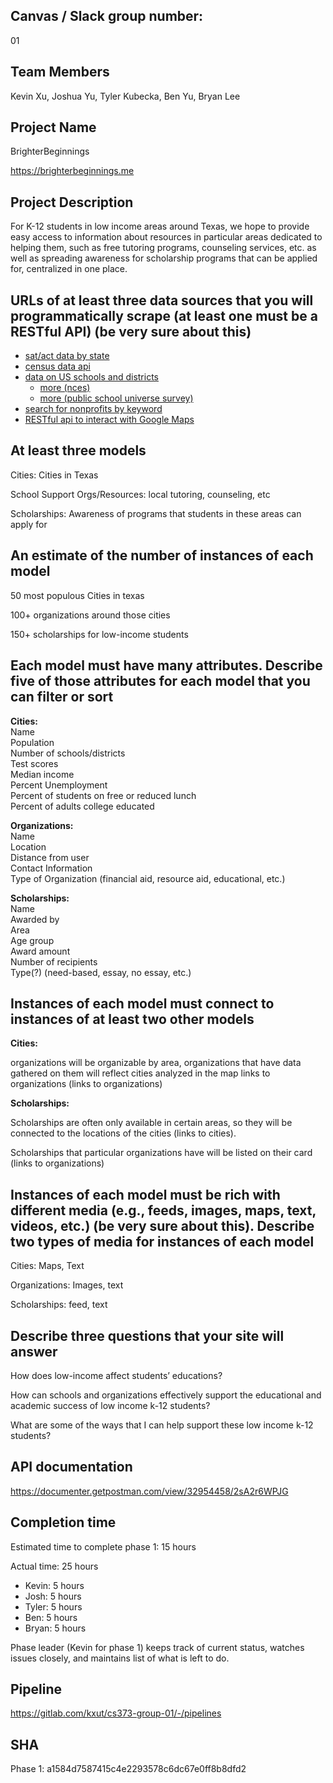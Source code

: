 ## Canvas / Slack group number:
01

## Team Members
Kevin Xu, Joshua Yu, Tyler Kubecka, Ben Yu, Bryan Lee

## Project Name
BrighterBeginnings

https://brighterbeginnings.me

## Project Description
For K-12 students in low income areas around Texas, we hope to provide easy access to information about resources in particular areas dedicated to helping them, such as free tutoring programs, counseling services, etc. as well as spreading awareness for scholarship programs that can be applied for, centralized in one place.

## URLs of at least three data sources that you will programmatically scrape (at least one must be a RESTful API) (be very sure about this)
 - [sat/act data by state](https://github.com/jasminevasandani/ACT_SAT_Data_Recommendations/tree/master/data)
- [census data api](https://www.census.gov/data/developers/data-sets.html)
- [data on US schools and districts](https://educationdata.urban.org/documentation/index.html)
	- [more (nces)](https://nces.ed.gov/ccd/)
	- [more (public school universe survey)](https://nces.ed.gov/ccd/pubschuniv.asp)
- [search for nonprofits by keyword](https://www.guidestar.org/search)
- [RESTful api to interact with Google Maps](https://tryapis.com/googlemaps)
## At least three models
Cities: Cities in Texas

School Support Orgs/Resources: local tutoring, counseling, etc

Scholarships: Awareness of programs that students in these areas can apply for

## An estimate of the number of instances of each model
50 most populous Cities in texas

100+ organizations around those cities

150+ scholarships for low-income students

## Each model must have many attributes. Describe five of those attributes for each model that you can filter or sort
**Cities:**\
Name\
Population\
Number of schools/districts\
Test scores\
Median income\
Percent Unemployment\
Percent of students on free or reduced lunch\
Percent of adults college educated

**Organizations:**\
Name\
Location\
Distance from user\
Contact Information\
Type of Organization (financial aid, resource aid, educational, etc.)

**Scholarships:**\
Name\
Awarded by\
Area\
Age group\
Award amount\
Number of recipients\
Type(?) (need-based, essay, no essay, etc.)

## Instances of each model must connect to instances of at least two other models
**Cities:**

organizations will be organizable by area, organizations that have data gathered on them will reflect cities analyzed in the map links to organizations (links to organizations)

  

**Scholarships:**

Scholarships are often only available in certain areas, so they will be connected to the locations of the cities (links to cities).

Scholarships that particular organizations have will be listed on their card (links to organizations)

  

## Instances of each model must be rich with different media (e.g., feeds, images, maps, text, videos, etc.) (be very sure about this). Describe two types of media for instances of each model

Cities: Maps, Text

Organizations: Images, text

Scholarships: feed, text

  

## Describe three questions that your site will answer

How does low-income affect students’ educations?

  

How can schools and organizations effectively support the educational and academic success of low income k-12 students?

  

What are some of the ways that I can help support these low income k-12 students?

## API documentation
https://documenter.getpostman.com/view/32954458/2sA2r6WPJG

## Completion time
Estimated time to complete phase 1: 15 hours

Actual time: 25 hours
- Kevin: 5 hours
- Josh: 5 hours
- Tyler: 5 hours
- Ben: 5 hours
- Bryan: 5 hours

Phase leader (Kevin for phase 1) keeps track of current status, watches issues closely, and maintains list of what is left to do.

## Pipeline
https://gitlab.com/kxut/cs373-group-01/-/pipelines

## SHA
Phase 1: a1584d7587415c4e2293578c6dc67e0ff8b8dfd2
